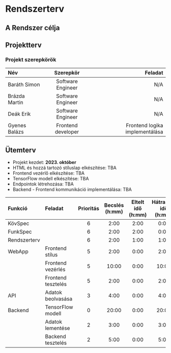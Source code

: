 # Rendszerterv

## A Rendszer célja

## Projektterv

### Projekt szerepkörök

| Név           |     Szerepkör      |                        Feladat |
| :------------ | :----------------: | -----------------------------: |
| Baráth Simon  | Software Engineer  |                            N/A |
| Brázda Martin | Software Engineer  |                            N/A |
| Deák Erik     | Software Engineer  |                            N/A |
| Gyenes Balázs | Frontend developer | Frontend logika implementálása |

## Ütemterv

- Projekt kezdet: **2023. október**
- HTML és hozzá tartozó stíluslap elkészítése: TBA
- Frontend vezérlő elkészítése: TBA
- TensorFlow modell elkészítése: TBA
- Endpointok létrehozása: TBA
- Backend - Frontend kommunikáció implementálása: TBA

| Funkció      | Feladat            | Prioritás | Becslés (h:mm) | Eltelt idő (h:mm) | Hátralévő idő (h:mm) |
| :----------- | :----------------- | :-------: | :------------: | :---------------: | :------------------: |
| KövSpec      |                    |     6     |      2:00      |       2:00        |         0:00         |
| FunkSpec     |                    |     6     |      2:00      |       2:00        |         0:00         |
| Rendszerterv |                    |     6     |      2:00      |       1:00        |         1:00         |
| WebApp       | Frontend stílus    |     5     |      2:00      |       0:00        |         2:00         |
|              | Frontend vezérlés  |     5     |     10:00      |       0:00        |        10:00         |
|              | Frontend tesztelés |     5     |      2:00      |       0:00        |         2:00         |
| API          | Adatok beolvasása  |     3     |      4:00      |       0:00        |         4:00         |
| Backend      | TensorFlow modell  |     0     |     20:00      |       0:00        |        20:00         |
|              | Adatok lementése   |     2     |      3:00      |       0:00        |         3:00         |
|              | Backend tesztelés  |     2     |      5:00      |       0:00        |         5:00         |
